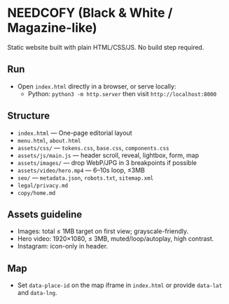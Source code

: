 # NEEDCOFY (Black & White / Magazine-like)

Static website built with plain HTML/CSS/JS. No build step required.

## Run
- Open `index.html` directly in a browser, or serve locally:
  - Python: `python3 -m http.server` then visit `http://localhost:8000`

## Structure
- `index.html` — One-page editorial layout
- `menu.html`, `about.html`
- `assets/css/` — `tokens.css`, `base.css`, `components.css`
- `assets/js/main.js` — header scroll, reveal, lightbox, form, map
- `assets/images/` — drop WebP/JPG in 3 breakpoints if possible
- `assets/video/hero.mp4` — 6–10s loop, ≤3MB
- `seo/` — `metadata.json`, `robots.txt`, `sitemap.xml`
- `legal/privacy.md`
- `copy/home.md`

## Assets guideline
- Images: total ≤ 1MB target on first view; grayscale-friendly.
- Hero video: 1920×1080, ≤ 3MB, muted/loop/autoplay, high contrast.
- Instagram: icon-only in header.

## Map
- Set `data-place-id` on the map iframe in `index.html` or provide `data-lat` and `data-lng`.

